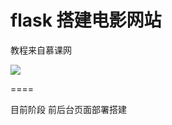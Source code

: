 # flask 搭建电影网站

教程来自慕课网

![](https://i.loli.net/2018/10/22/5bcd4dd090acd.png)

====

目前阶段 前后台页面部署搭建 


